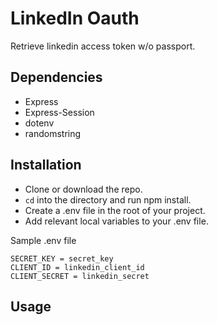 # LinkedIn Oauth

Retrieve linkedin access token w/o passport.

## Dependencies

- Express
- Express-Session
- dotenv
- randomstring


## Installation
- Clone or download the repo.
- `cd` into the directory and run npm install.
- Create a .env file in the root of your project.
- Add relevant local variables to your .env file.

Sample .env file
```
SECRET_KEY = secret_key
CLIENT_ID = linkedin_client_id
CLIENT_SECRET = linkedin_secret
```

## Usage